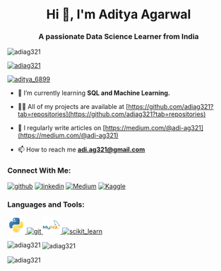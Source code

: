 <h1 align="center">Hi 👋, I'm Aditya Agarwal</h1>
<h3 align="center">A passionate Data Science Learner from India</h3>

<p align="left"> <img src="https://komarev.com/ghpvc/?username=adiag321&label=Profile%20views&color=0e75b6&style=flat" alt="adiag321" /> </p>

<p align="left"> <a href="https://github.com/ryo-ma/github-profile-trophy"><img src="https://github-profile-trophy.vercel.app/?username=adiag321" alt="adiag321" /></a> </p>

<p align="left"> <a href="https://twitter.com/aditya_6899" target="blank"><img src="https://img.shields.io/twitter/follow/aditya_6899?logo=twitter&style=for-the-badge" alt="aditya_6899" /></a> </p>

- 🌱 I’m currently learning **SQL and Machine Learning.**

- 👨‍💻 All of my projects are available at [https://github.com/adiag321?tab=repositories](https://github.com/adiag321?tab=repositories)

- 📝 I regularly write articles on [https://medium.com/@adi-ag321](https://medium.com/@adi-ag321)

- 📫 How to reach me **adi.ag321@gmail.com**


<h3><b>Connect With Me:</b></h3>

<a href="https://github.com/adiag321?tab=repositories" target="blank">![github](https://img.shields.io/badge/GitHub-000000?style=for-the-badge&logo=GitHub&logoColor=white)</a>
<a href="https://linkedin.com/in/adityaagarwal68" target="blank">![linkedin](https://img.shields.io/badge/Linkedin-0077b5?style=for-the-badge&logo=Linkedin&logoColor=white)</a>
<a href="https://medium.com/@adi-ag321" target="blank">![Medium](https://img.shields.io/badge/Medium-000000?style=for-the-badge&logo=Medium&logoColor=white)</a>
<a href="https://www.kaggle.com/aditya6899" target="blank">![Kaggle](https://img.shields.io/badge/Kaggle-0077b5?style=for-the-badge&logo=Kaggle&logoColor=white)</a>

<h3 align="left">Languages and Tools:</h3>
<p align="left"> 
<a href="https://www.python.org" target="_blank"> <img src="https://raw.githubusercontent.com/devicons/devicon/master/icons/python/python-original.svg" alt="python" width="40" height="40"/> </a> 
<a href="https://git-scm.com/" target="_blank"> <img src="https://www.vectorlogo.zone/logos/git-scm/git-scm-icon.svg" alt="git" width="40" height="40"/> </a> 
<a href="https://www.mysql.com/" target="_blank"> <img src="https://raw.githubusercontent.com/devicons/devicon/master/icons/mysql/mysql-original-wordmark.svg" alt="mysql" width="40" height="40"/> </a> 
<a href="https://scikit-learn.org/" target="_blank"> <img src="https://upload.wikimedia.org/wikipedia/commons/0/05/Scikit_learn_logo_small.svg" alt="scikit_learn" width="40" height="40"/> </a> 
</p>

<p><img align="left" src="https://github-readme-stats.vercel.app/api/top-langs?username=adiag321&show_icons=true&locale=en&layout=compact" alt="adiag321" /></p>

<p>&nbsp;<img align="center" src="https://github-readme-stats.vercel.app/api?username=adiag321&show_icons=true&locale=en" alt="adiag321" /></p>

<p><img align="center" src="https://github-readme-streak-stats.herokuapp.com/?user=adiag321&" alt="adiag321" /></p>
